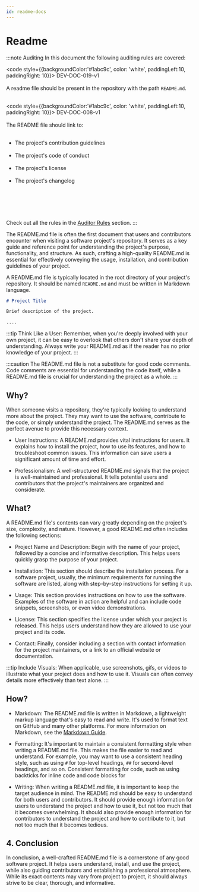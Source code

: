 ```yaml
---
id: readme-docs
---
```


# Readme

:::note Auditing
In this document the following auditing rules are covered:

<code style={{backgroundColor:'#1abc9c', color: 'white', paddingLeft:10, paddingRight: 10}}>
DEV-DOC-019-v1
</code>
<br></br>
A readme file should be present in the repository with the path <code>README.md</code>.
<br></br>

<code style={{backgroundColor:'#1abc9c', color: 'white', paddingLeft:10, paddingRight: 10}}>
DEV-DOC-008-v1
</code>
<br></br>
The README file should link to:
<br></br>
- The project's contribution guidelines
  <br></br>
- The project's code of conduct
  <br></br>
- The project's license
  <br></br>
- The project's changelog

<br></br>
<br></br>

Check out all the rules in the <a href="/auditing/rules">Auditor Rules</a> section.
:::


The README.md file is often the first document that users and contributors encounter when visiting a software project's repository. It serves as a key guide and reference point for understanding the project's purpose, functionality, and structure. As such, crafting a high-quality README.md is essential for effectively conveying the usage, installation, and contribution guidelines of your project.

A README.md file is typically located in the root directory of your project's repository. It should be named `README.md` and must be written in Markdown language.

```markdown title="/README.md"
# Project Title

Brief description of the project.

....
```

:::tip
Think Like a User: Remember, when you're deeply involved with your own project, it can be easy to overlook that others don't share your depth of understanding. Always write your README.md as if the reader has no prior knowledge of your project.
:::

:::caution
The README.md file is not a substitute for good code comments. Code comments are essential for understanding the code itself, while a README.md file is crucial for understanding the project as a whole.
:::

## Why?

When someone visits a repository, they're typically looking to understand more about the project. They may want to use the software, contribute to the code, or simply understand the project. The README.md serves as the perfect avenue to provide this necessary context.

- User Instructions: A README.md provides vital instructions for users. It explains how to install the project, how to use its features, and how to troubleshoot common issues. This information can save users a significant amount of time and effort.

- Professionalism: A well-structured README.md signals that the project is well-maintained and professional. It tells potential users and contributors that the project's maintainers are organized and considerate.

## What?

A README.md file's contents can vary greatly depending on the project's size, complexity, and nature. However, a good README.md often includes the following sections:

- Project Name and Description: Begin with the name of your project, followed by a concise and informative description. This helps users quickly grasp the purpose of your project.

- Installation: This section should describe the installation process. For a software project, usually, the minimum requirements for running the software are listed, along with step-by-step instructions for setting it up.

- Usage: This section provides instructions on how to use the software. Examples of the software in action are helpful and can include code snippets, screenshots, or even video demonstrations.

- License: This section specifies the license under which your project is released. This helps users understand how they are allowed to use your project and its code.

- Contact: Finally, consider including a section with contact information for the project maintainers, or a link to an official website or documentation.

:::tip
Include Visuals: When applicable, use screenshots, gifs, or videos to illustrate what your project does and how to use it. Visuals can often convey details more effectively than text alone.
:::

## How?

- Markdown: The README.md file is written in Markdown, a lightweight markup language that's easy to read and write. It's used to format text on GitHub and many other platforms. For more information on Markdown, see the [Markdown Guide](https://www.markdownguide.org/).

- Formatting: It's important to maintain a consistent formatting style when writing a README.md file. This makes the file easier to read and understand. For example, you may want to use a consistent heading style, such as using `#` for top-level headings, `##` for second-level headings, and so on. Consistent formatting for code, such as using backticks for inline code and code blocks for

- Writing: When writing a README.md file, it is important to keep the target audience in mind. The README.md should be easy to understand for both users and contributors. It should provide enough information for users to understand the project and how to use it, but not too much that it becomes overwhelming. It should also provide enough information for contributors to understand the project and how to contribute to it, but not too much that it becomes tedious.


## 4. Conclusion

In conclusion, a well-crafted README.md file is a cornerstone of any good software project. It helps users understand, install, and use the project, while also guiding contributors and establishing a professional atmosphere. While its exact contents may vary from project to project, it should always strive to be clear, thorough, and informative.
